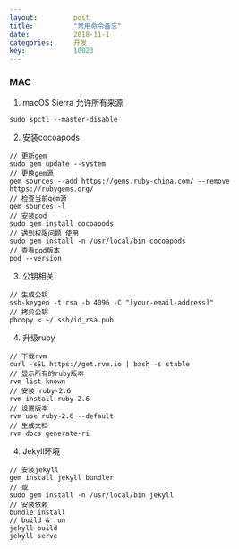```yaml
---
layout: 		post
title:		    "常用命令备忘"
date:			2018-11-1
categories:		开发
key: 			10023
---
```


### MAC
1. macOS Sierra 允许所有来源
```
sudo spctl --master-disable
```

2. 安装cocoapods  
```
// 更新gem
sudo gem update --system
// 更换gem源
gem sources --add https://gems.ruby-china.com/ --remove https://rubygems.org/
// 检查当前gem源
gem sources -l
// 安装pod
sudo gem install cocoapods
// 遇到权限问题 使用
sudo gem install -n /usr/local/bin cocoapods
// 查看pod版本
pod --version
```

3. 公钥相关
```
// 生成公钥
ssh-keygen -t rsa -b 4096 -C "[your-email-address]"
// 拷贝公钥
pbcopy < ~/.ssh/id_rsa.pub
```

4. 升级ruby  
```
// 下载rvm
curl -sSL https://get.rvm.io | bash -s stable
// 显示所有的ruby版本
rvm list known
// 安装 ruby-2.6
rvm install ruby-2.6
// 设置版本
rvm use ruby-2.6 --default
// 生成文档
rvm docs generate-ri
```

4. Jekyll环境  
```
// 安装jekyll
gem install jekyll bundler
// 或
sudo gem install -n /usr/local/bin jekyll
// 安装依赖
bundle install
// build & run
jekyll build 
jekyll serve 
```


